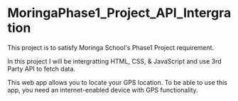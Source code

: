 # MoringaPhase1_Project_API_Intergration

This project is to satisfy Moringa School's Phase1 Project requirement.

In this project I will be intergratting HTML, CSS, & JavaScript and use 3rd Party API to fetch data.

This web app allows you to locate your GPS location. To be able to use this app, you need an internet-enabled device with GPS functionality.